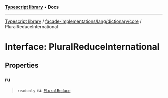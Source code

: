 [**Typescript library**](../../../../../index.md) • **Docs**

***

[Typescript library](../../../../../modules.md) / [facade-implementations/lang/dictionary/core](../index.md) / PluralReduceInternational

# Interface: PluralReduceInternational

## Properties

### ru

> `readonly` **ru**: [`PluralReduce`](PluralReduce.md)
